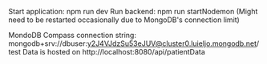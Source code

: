 Start application: npm run dev
Run backend: npm run startNodemon
(Might need to be restarted occasionally due to MongoDB's connection limit)

MondoDB Compass connection string: mongodb+srv://dbuser:y2J4VJdzSu53eJUV@cluster0.luieljo.mongodb.net/test
Data is hosted on http://localhost:8080/api/patientData